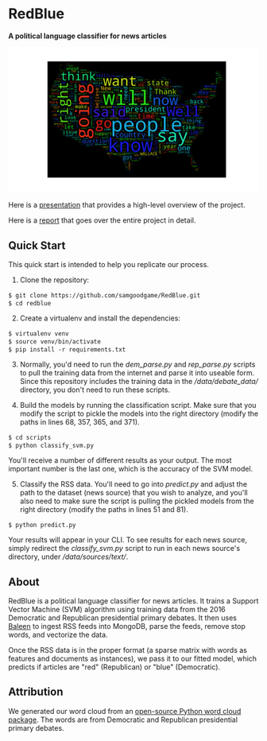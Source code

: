 # RedBlue
**A political language classifier for news articles**

![RedBlue Word Cloud](results/wordcloud.png)

Here is a [presentation](http://www.slideshare.net/SamGoodgame/redblue-classifier-presentation?ref=https://www.linkedin.com/)
that provides a high-level overview of the project.

Here is a [report](http://www.slideshare.net/SamGoodgame/redblue-classifier-report?ref=https://www.linkedin.com/)
that goes over the entire project in detail.

## Quick Start

This quick start is intended to help you replicate our process.



1. Clone the repository:
```
$ git clone https://github.com/samgoodgame/RedBlue.git
$ cd redblue
```
2. Create a virtualenv and install the dependencies:

```
$ virtualenv venv
$ source venv/bin/activate
$ pip install -r requirements.txt
```

3. Normally, you'd need to run the _dem_parse.py_ and _rep_parse.py_ scripts to
pull the training data from the internet and parse it into useable form. Since this
repository includes the training data in the _/data/debate_data/_ directory, you
don't need to run these scripts.

4. Build the models by running the classification script. Make sure that you modify the script
to pickle the models into the right directory (modify the paths in lines 68, 357, 365, and 371).

```
$ cd scripts
$ python classify_svm.py
```

You'll receive a number of different results as your output. The most important
number is the last one, which is the accuracy of the SVM model.

5. Classify the RSS data. You'll need to go into _predict.py_ and adjust the path to the
dataset (news source) that you wish to analyze, and you'll also need to make sure the
script is pulling the pickled models from the right directory (modify the paths in lines 51 and 81).

```
$ python predict.py
```

Your results will appear in your CLI. To see results for each news source, simply redirect
the _classify_svm.py_ script to run in each news source's directory, under _/data/sources/text/_.

## About

RedBlue is a political language classifier for news articles. It trains a
Support Vector Machine (SVM) algorithm using training data from the 2016 Democratic
and Republican presidential primary debates. It then uses [Baleen](https://github.com/bbengfort/baleen) to ingest RSS feeds into MongoDB, parse the feeds, remove stop words, and vectorize the data.

Once the RSS data is in the proper format (a sparse matrix with words as
features and documents as instances), we pass it to our fitted model, which predicts
if articles are "red" (Republican) or "blue" (Democratic).


## Attribution

We generated our word cloud from an [open-source Python word cloud package](https://github.com/amueller/word_cloud). The words are
from Democratic and Republican presidential primary debates.

